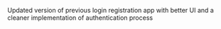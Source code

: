 Updated version of previous login registration app with better UI and a cleaner implementation of authentication process